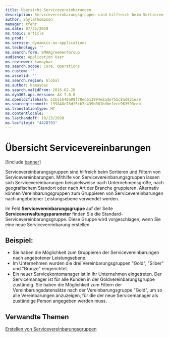 ```yaml
---
title: Übersicht Servicevereinbarungen
description: Servicevereinbarungsgruppen sind hilfreich beim Sortieren und Filtern von Servicevereinbarungen.
author: ShylaThompson
manager: tfehr
ms.date: 07/25/2019
ms.topic: article
ms.prod: ''
ms.service: dynamics-ax-applications
ms.technology: ''
ms.search.form: SMAAgreementGroup
audience: Application User
ms.reviewer: kamaybac
ms.search.scope: Core, Operations
ms.custom: ''
ms.assetid: ''
ms.search.region: Global
ms.author: kamaybac
ms.search.validFrom: 2016-02-28
ms.dyn365.ops.version: AX 7.0.0
ms.openlocfilehash: 51b51640a09f78ed613994e2ade755c8ad831ea9
ms.sourcegitcommit: 199848e78df5cb7c439b001bdbe1ece963593cdb
ms.translationtype: HT
ms.contentlocale: 
ms.lasthandoff: 10/13/2020
ms.locfileid: "4428793"
---
```

# <a name="service-agreements-overview"></a>Übersicht Servicevereinbarungen

[!include [banner](../includes/banner.md)]

Servicevereinbarungsgruppen sind hilfreich beim Sortieren und Filtern von Servicevereinbarungen. Mithilfe von Servicevereinbarungsgruppen lassen sich Servicevereinbarungen beispielsweise nach Unternehmensgröße, nach geografischem Standort oder nach Art der Branche gruppieren. Alternativ können Vereinbarungsgruppen zum Gruppieren von Servicevereinbarungen nach angebotener Leistungsebene verwendet werden.

Im Feld **Servicevereinbarungsgruppe** auf der Seite **Serviceverwaltungsparameter** finden Sie die Standard-Servicevereinbarungsgruppe. Diese Gruppe wird vorgeschlagen, wenn Sie eine neue Servicevereinbarung erstellen.

## <a name="example"></a>Beispiel:

-  Sie haben die Möglichkeit zum Gruppieren der Servicevereinbarungen nach angebotener Leistungsebene. 
-  Im Unternehmen wurden die drei Vereinbarungsgruppen "Gold", "Silber" und "Bronze" eingerichtet.
-  Ein neuer Servicekontomanager ist in Ihr Unternehmen eingetreten. Der Servicemanager ist für alle Kunden in der Goldvereinbarungsgruppe zuständig. Sie haben die Möglichkeit zum Filtern der Vereinbarungsdatensätze nach der Vereinbarungsgruppe "Gold", um so alle Vereinbarungen anzuzeigen, für die der neue Servicemanager als zuständige Person angegeben werden muss.

## <a name="related-topics"></a>Verwandte Themen

[Erstellen von Servicevereinbarungsgruppen](create-service-agreement-groups.md)
